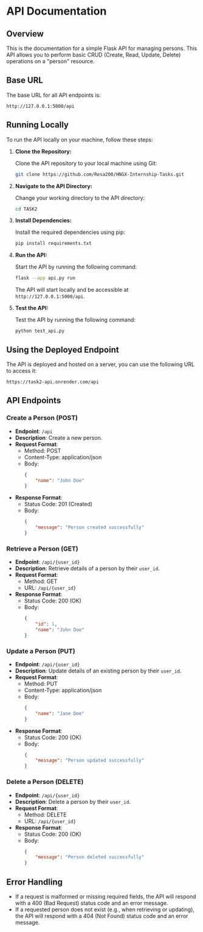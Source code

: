 # API Documentation

## Overview

This is the documentation for a simple Flask API for managing persons. This API allows you to perform basic CRUD (Create, Read, Update, Delete) operations on a "person" resource.

## Base URL

The base URL for all API endpoints is:

```
http://127.0.0.1:5000/api
```

## Running Locally

To run the API locally on your machine, follow these steps:

1. **Clone the Repository:**

   Clone the API repository to your local machine using Git:

   ```bash
   git clone https://github.com/Resa200/HNGX-Internship-Tasks.git
   ```

2. **Navigate to the API Directory:**

   Change your working directory to the API directory:

   ```bash
   cd TASK2
   ```

3. **Install Dependencies:**

   Install the required dependencies using pip:

   ```bash
   pip install requirements.txt
   ```

4. **Run the API:**

   Start the API by running the following command:

   ```bash
   flask --app api.py run
   ```

   The API will start locally and be accessible at `http://127.0.0.1:5000/api`.

5. **Test the API:**

    Test the API by running the following command:

    ```
    python test_api.py
    ```

## Using the Deployed Endpoint

The API is deployed and hosted on a server, you can use the following URL to access it:

```
https://task2-api.onrender.com/api
```

## API Endpoints

### Create a Person (POST)

- **Endpoint**: `/api`
- **Description**: Create a new person.
- **Request Format**:
  - Method: POST
  - Content-Type: application/json
  - Body:
    ```json
    {
        "name": "John Doe"
    }
    ```
- **Response Format**:
  - Status Code: 201 (Created)
  - Body:
    ```json
    {
        "message": "Person created successfully"
    }
    ```

### Retrieve a Person (GET)

- **Endpoint**: `/api/{user_id}`
- **Description**: Retrieve details of a person by their `user_id`.
- **Request Format**:
  - Method: GET
  - URL: `/api/{user_id}`
- **Response Format**:
  - Status Code: 200 (OK)
  - Body:
    ```json
    {
        "id": 1,
        "name": "John Doe"
    }
    ```

### Update a Person (PUT)

- **Endpoint**: `/api/{user_id}`
- **Description**: Update details of an existing person by their `user_id`.
- **Request Format**:
  - Method: PUT
  - Content-Type: application/json
  - Body:
    ```json
    {
        "name": "Jane Doe"
    }
    ```
- **Response Format**:
  - Status Code: 200 (OK)
  - Body:
    ```json
    {
        "message": "Person updated successfully"
    }
    ```

### Delete a Person (DELETE)

- **Endpoint**: `/api/{user_id}`
- **Description**: Delete a person by their `user_id`.
- **Request Format**:
  - Method: DELETE
  - URL: `/api/{user_id}`
- **Response Format**:
  - Status Code: 200 (OK)
  - Body:
    ```json
    {
        "message": "Person deleted successfully"
    }
    ```

## Error Handling

- If a request is malformed or missing required fields, the API will respond with a 400 (Bad Request) status code and an error message.
- If a requested person does not exist (e.g., when retrieving or updating), the API will respond with a 404 (Not Found) status code and an error message.
